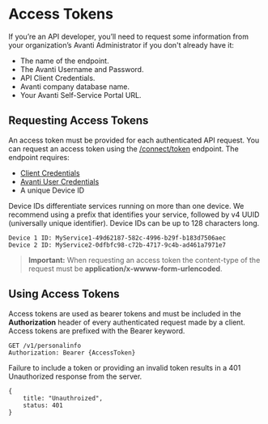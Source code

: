 # Access Tokens
If you’re an API developer, you’ll need to request some information from your organization’s Avanti Administrator if you don't already have it: 
- The name of the endpoint.
- The Avanti Username and Password.
- API Client Credentials.
- Avanti company database name.
- Your Avanti Self-Service Portal URL.


## Requesting Access Tokens

An access token must be provided for each authenticated API request. You can request an access token using the [/connect/token](/reference/auth.v1.json/paths/~1connect~1token/post) endpoint. The endpoint requires:
- [Client Credentials](https://avanti.stoplight.io/docs/avanti-api/ZG9jOjgxNDM2NjY-client-credentials)
- [Avanti User Credentials](https://avanti.stoplight.io/docs/avanti-api/ZG9jOjgxNDM2NzA-employee-access)
- A unique Device ID

Device IDs differentiate services running on more than one device. We recommend using a prefix that identifies your service, followed by v4 UUID (universally unique identifier). Device IDs can be up to 128 characters long.

```
Device 1 ID: MyService1-49d62187-582c-4996-b29f-b183d7506aec
Device 2 ID: MyService2-0dfbfc98-c72b-4717-9c4b-ad461a7971e7
```

> **Important:** When requesting an access token the content-type of the request must be **application/x-wwww-form-urlencoded**.

## Using Access Tokens

Access tokens are used as bearer tokens and must be included in the **Authorization** header of every authenticated request made by a client. Access tokens are prefixed with the Bearer keyword.

```
GET /v1/personalinfo
Authorization: Bearer {AccessToken}
```

Failure to include a token or providing an invalid token results in a 401 Unauthorized response from the server.

```
{
    title: "Unauthroized",
    status: 401
}
```
